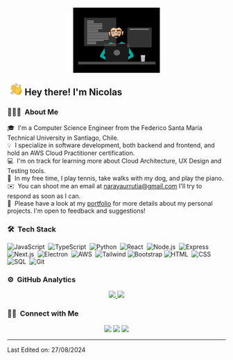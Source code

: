 <!--![Aditya Vikram Singh Banner](https://raw.githubusercontent.com/AVS1508/AVS1508/master/assets/Aditya%20Vikram%20Singh%20Banner.jpg)-->

<p align="center">
  <img alt="Programmer Coding" src="https://raw.githubusercontent.com/nicolas772/nicolas772/master/assets/programmer.gif" width="200"/>
</p>


<img alt="Night Coding" src="./assets/Hand%20Wave.gif" width='40' align="left"/><h2>Hey there! I'm Nicolas</h2>

### 👨🏻‍💻 &nbsp;About Me

🎓 &nbsp;I'm a Computer Science Engineer from the Federico Santa María Technical University in Santiago, Chile.\
💡 &nbsp;I specialize in software development, both backend and frontend, and hold an AWS Cloud Practitioner certification.\
💻 &nbsp;I'm on track for learning more about Cloud Architecture, UX Design and Testing tools.\
🎾 &nbsp;In my free time, I play tennis, take walks with my dog, and play the piano.\
✉️ &nbsp;You can shoot me an email at narayaurrutia@gmail.com I'll try to respond as soon as I can.\
📄 &nbsp;Please have a look at my [portfolio](https://nicolas-araya.com/) for more details about my personal projects. I'm open to feedback and suggestions!

### 🛠 &nbsp;Tech Stack

![JavaScript](https://img.shields.io/badge/-JavaScript-05122A?style=flat&logo=javascript)&nbsp;
![TypeScript](https://img.shields.io/badge/-TypeScript-05122A?style=flat&logo=typescript)&nbsp;
![Python](https://img.shields.io/badge/-Python-05122A?style=flat&logo=python)&nbsp;
![React](https://img.shields.io/badge/-React-05122A?style=flat&logo=react)&nbsp;
![Node.js](https://img.shields.io/badge/-Node.js-05122A?style=flat&logo=node.js)&nbsp;
![Express](https://img.shields.io/badge/-Express-05122A?style=flat&logo=express)&nbsp;
![Next.js](https://img.shields.io/badge/-Next.js-05122A?style=flat&logo=next.js)&nbsp;
![Electron](https://img.shields.io/badge/-Electron-05122A?style=flat&logo=electron)&nbsp;
![AWS](https://img.shields.io/badge/-AWS-05122A?style=flat&logo=amazon%20web%20services)&nbsp;
![Tailwind](https://img.shields.io/badge/-Tailwind-05122A?style=flat&logo=tailwind%20css)
![Bootstrap](https://img.shields.io/badge/-Bootstrap-05122A?style=flat&logo=bootstrap&logoColor=563D7C)
![HTML](https://img.shields.io/badge/-HTML-05122A?style=flat&logo=HTML5)&nbsp;
![CSS](https://img.shields.io/badge/-CSS-05122A?style=flat&logo=CSS3&logoColor=1572B6)&nbsp;
![SQL](https://img.shields.io/badge/-SQL-05122A?style=flat&logo=postgresql)&nbsp;
![Git](https://img.shields.io/badge/-Git-05122A?style=flat&logo=git)&nbsp;

### ⚙️ &nbsp;GitHub Analytics

<p align="center">
<a href="https://github.com/nicolas772">
  <img height="180em" src="https://github-readme-stats-eight-theta.vercel.app/api?username=nicolas772&show_icons=true&theme=algolia&include_all_commits=true&count_private=true"/>
  <img height="180em" src="https://github-readme-stats-eight-theta.vercel.app/api/top-langs/?username=nicolas772&layout=compact&langs_count=8&theme=algolia"/>
</a>
</p>

### 🤝🏻 &nbsp;Connect with Me

<p align="center">
<a href="https://linkedin.com/in/narayaurrutia"><img src="https://img.shields.io/badge/-LinkedIn-0077B5?style=flat&logo=Linkedin&logoColor=white"/></a>
<a href="mailto:narayaurrutia@gmail.com"><img src="https://img.shields.io/badge/-narayaurrutia@gmail.com-D14836?style=flat&logo=Gmail&logoColor=white"/></a>
<a href="https://nicolas-araya.com"><img src="https://img.shields.io/badge/-My%20Website-3423A6?style=flat&logo=Google-Chrome&logoColor=white"/></a>
</p>

-----

Last Edited on: 27/08/2024
